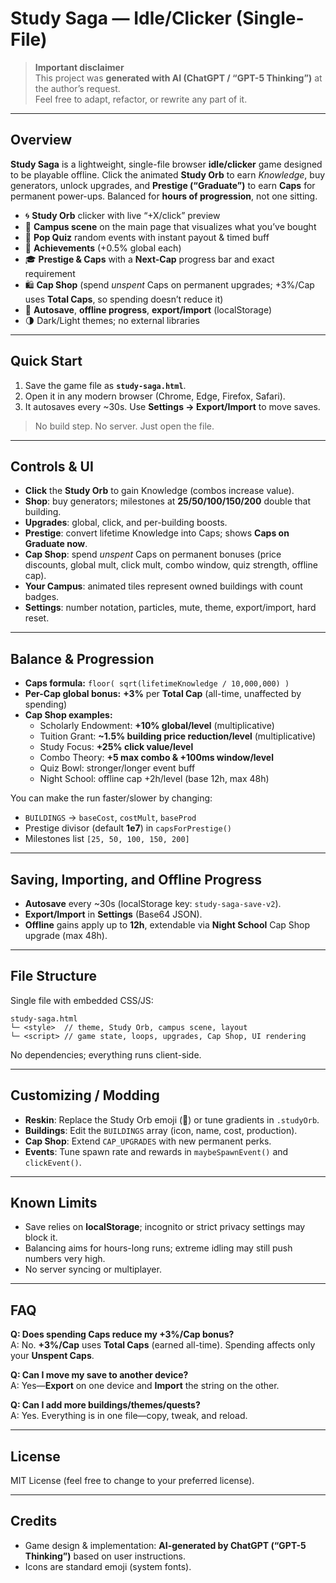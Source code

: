 # Study Saga — Idle/Clicker (Single-File)

> **Important disclaimer**  
> This project was **generated with AI (ChatGPT / “GPT-5 Thinking”)** at the author’s request.  
> Feel free to adapt, refactor, or rewrite any part of it.

---

## Overview

**Study Saga** is a lightweight, single-file browser **idle/clicker** game designed to be playable offline. Click the animated **Study Orb** to earn *Knowledge*, buy generators, unlock upgrades, and **Prestige (“Graduate”)** to earn **Caps** for permanent power-ups. Balanced for **hours of progression**, not one sitting.

- 🌀 **Study Orb** clicker with live “+X/click” preview  
- 🏫 **Campus scene** on the main page that visualizes what you’ve bought  
- 🧠 **Pop Quiz** random events with instant payout & timed buff  
- 🏅 **Achievements** (+0.5% global each)  
- 🎓 **Prestige & Caps** with a **Next-Cap** progress bar and exact requirement  
- 🛍️ **Cap Shop** (spend *unspent* Caps on permanent upgrades; +3%/Cap uses **Total Caps**, so spending doesn’t reduce it)  
- 💾 **Autosave**, **offline progress**, **export/import** (localStorage)  
- 🌗 Dark/Light themes; no external libraries

---

## Quick Start

1. Save the game file as **`study-saga.html`**.  
2. Open it in any modern browser (Chrome, Edge, Firefox, Safari).  
3. It autosaves every ~30s. Use **Settings → Export/Import** to move saves.

> No build step. No server. Just open the file.

---

## Controls & UI

- **Click** the **Study Orb** to gain Knowledge (combos increase value).  
- **Shop**: buy generators; milestones at **25/50/100/150/200** double that building.  
- **Upgrades**: global, click, and per-building boosts.  
- **Prestige**: convert lifetime Knowledge into Caps; shows **Caps on Graduate now**.  
- **Cap Shop**: spend *unspent* Caps on permanent bonuses (price discounts, global mult, click mult, combo window, quiz strength, offline cap).  
- **Your Campus**: animated tiles represent owned buildings with count badges.  
- **Settings**: number notation, particles, mute, theme, export/import, hard reset.

---

## Balance & Progression

- **Caps formula:** `floor( sqrt(lifetimeKnowledge / 10,000,000) )`  
- **Per-Cap global bonus:** **+3%** per **Total Cap** (all-time, unaffected by spending)  
- **Cap Shop examples:**
  - Scholarly Endowment: **+10% global/level** (multiplicative)  
  - Tuition Grant: **~1.5% building price reduction/level** (multiplicative)  
  - Study Focus: **+25% click value/level**  
  - Combo Theory: **+5 max combo & +100ms window/level**  
  - Quiz Bowl: stronger/longer event buff  
  - Night School: offline cap +2h/level (base 12h, max 48h)

You can make the run faster/slower by changing:
- `BUILDINGS` → `baseCost`, `costMult`, `baseProd`  
- Prestige divisor (default **1e7**) in `capsForPrestige()`  
- Milestones list `[25, 50, 100, 150, 200]`

---

## Saving, Importing, and Offline Progress

- **Autosave** every ~30s (localStorage key: `study-saga-save-v2`).  
- **Export/Import** in **Settings** (Base64 JSON).  
- **Offline** gains apply up to **12h**, extendable via **Night School** Cap Shop upgrade (max 48h).

---

## File Structure

Single file with embedded CSS/JS:

```
study-saga.html
└─ <style>  // theme, Study Orb, campus scene, layout
└─ <script> // game state, loops, upgrades, Cap Shop, UI rendering
```

No dependencies; everything runs client-side.

---

## Customizing / Modding

- **Reskin**: Replace the Study Orb emoji (📘) or tune gradients in `.studyOrb`.  
- **Buildings**: Edit the `BUILDINGS` array (icon, name, cost, production).  
- **Cap Shop**: Extend `CAP_UPGRADES` with new permanent perks.  
- **Events**: Tune spawn rate and rewards in `maybeSpawnEvent()` and `clickEvent()`.

---

## Known Limits

- Save relies on **localStorage**; incognito or strict privacy settings may block it.  
- Balancing aims for hours-long runs; extreme idling may still push numbers very high.  
- No server syncing or multiplayer.

---

## FAQ

**Q: Does spending Caps reduce my +3%/Cap bonus?**  
A: No. **+3%/Cap** uses **Total Caps** (earned all-time). Spending affects only your **Unspent Caps**.

**Q: Can I move my save to another device?**  
A: Yes—**Export** on one device and **Import** the string on the other.

**Q: Can I add more buildings/themes/quests?**  
A: Yes. Everything is in one file—copy, tweak, and reload.

---

## License

MIT License (feel free to change to your preferred license).

---

## Credits

- Game design & implementation: **AI-generated by ChatGPT (“GPT-5 Thinking”)** based on user instructions.  
- Icons are standard emoji (system fonts).
